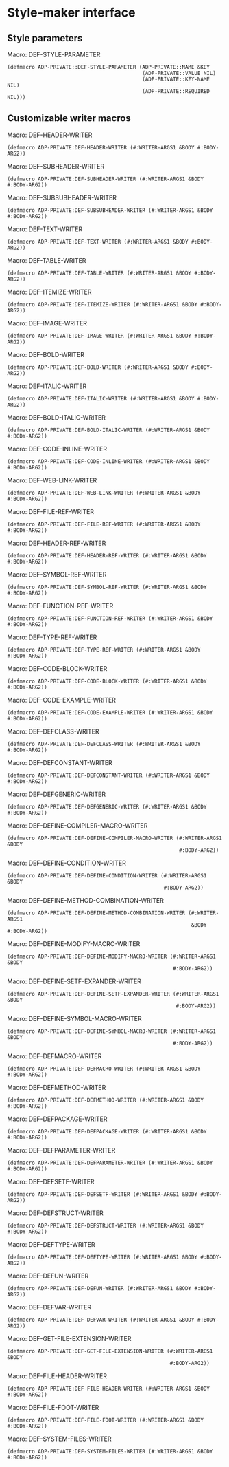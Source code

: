 # Style-maker interface

## Style parameters

Macro: DEF-STYLE-PARAMETER

```Lisp
(defmacro ADP-PRIVATE::DEF-STYLE-PARAMETER (ADP-PRIVATE::NAME &KEY
                                            (ADP-PRIVATE::VALUE NIL)
                                            (ADP-PRIVATE::KEY-NAME NIL)
                                            (ADP-PRIVATE::REQUIRED NIL)))
```

## Customizable writer macros

Macro: DEF-HEADER-WRITER

```Lisp
(defmacro ADP-PRIVATE:DEF-HEADER-WRITER (#:WRITER-ARGS1 &BODY #:BODY-ARG2))
```

Macro: DEF-SUBHEADER-WRITER

```Lisp
(defmacro ADP-PRIVATE:DEF-SUBHEADER-WRITER (#:WRITER-ARGS1 &BODY #:BODY-ARG2))
```

Macro: DEF-SUBSUBHEADER-WRITER

```Lisp
(defmacro ADP-PRIVATE:DEF-SUBSUBHEADER-WRITER (#:WRITER-ARGS1 &BODY #:BODY-ARG2))
```

Macro: DEF-TEXT-WRITER

```Lisp
(defmacro ADP-PRIVATE:DEF-TEXT-WRITER (#:WRITER-ARGS1 &BODY #:BODY-ARG2))
```

Macro: DEF-TABLE-WRITER

```Lisp
(defmacro ADP-PRIVATE:DEF-TABLE-WRITER (#:WRITER-ARGS1 &BODY #:BODY-ARG2))
```

Macro: DEF-ITEMIZE-WRITER

```Lisp
(defmacro ADP-PRIVATE:DEF-ITEMIZE-WRITER (#:WRITER-ARGS1 &BODY #:BODY-ARG2))
```

Macro: DEF-IMAGE-WRITER

```Lisp
(defmacro ADP-PRIVATE:DEF-IMAGE-WRITER (#:WRITER-ARGS1 &BODY #:BODY-ARG2))
```

Macro: DEF-BOLD-WRITER

```Lisp
(defmacro ADP-PRIVATE:DEF-BOLD-WRITER (#:WRITER-ARGS1 &BODY #:BODY-ARG2))
```

Macro: DEF-ITALIC-WRITER

```Lisp
(defmacro ADP-PRIVATE:DEF-ITALIC-WRITER (#:WRITER-ARGS1 &BODY #:BODY-ARG2))
```

Macro: DEF-BOLD-ITALIC-WRITER

```Lisp
(defmacro ADP-PRIVATE:DEF-BOLD-ITALIC-WRITER (#:WRITER-ARGS1 &BODY #:BODY-ARG2))
```

Macro: DEF-CODE-INLINE-WRITER

```Lisp
(defmacro ADP-PRIVATE:DEF-CODE-INLINE-WRITER (#:WRITER-ARGS1 &BODY #:BODY-ARG2))
```

Macro: DEF-WEB-LINK-WRITER

```Lisp
(defmacro ADP-PRIVATE:DEF-WEB-LINK-WRITER (#:WRITER-ARGS1 &BODY #:BODY-ARG2))
```

Macro: DEF-FILE-REF-WRITER

```Lisp
(defmacro ADP-PRIVATE:DEF-FILE-REF-WRITER (#:WRITER-ARGS1 &BODY #:BODY-ARG2))
```

Macro: DEF-HEADER-REF-WRITER

```Lisp
(defmacro ADP-PRIVATE:DEF-HEADER-REF-WRITER (#:WRITER-ARGS1 &BODY #:BODY-ARG2))
```

Macro: DEF-SYMBOL-REF-WRITER

```Lisp
(defmacro ADP-PRIVATE:DEF-SYMBOL-REF-WRITER (#:WRITER-ARGS1 &BODY #:BODY-ARG2))
```

Macro: DEF-FUNCTION-REF-WRITER

```Lisp
(defmacro ADP-PRIVATE:DEF-FUNCTION-REF-WRITER (#:WRITER-ARGS1 &BODY #:BODY-ARG2))
```

Macro: DEF-TYPE-REF-WRITER

```Lisp
(defmacro ADP-PRIVATE:DEF-TYPE-REF-WRITER (#:WRITER-ARGS1 &BODY #:BODY-ARG2))
```

Macro: DEF-CODE-BLOCK-WRITER

```Lisp
(defmacro ADP-PRIVATE:DEF-CODE-BLOCK-WRITER (#:WRITER-ARGS1 &BODY #:BODY-ARG2))
```

Macro: DEF-CODE-EXAMPLE-WRITER

```Lisp
(defmacro ADP-PRIVATE:DEF-CODE-EXAMPLE-WRITER (#:WRITER-ARGS1 &BODY #:BODY-ARG2))
```

Macro: DEF-DEFCLASS-WRITER

```Lisp
(defmacro ADP-PRIVATE:DEF-DEFCLASS-WRITER (#:WRITER-ARGS1 &BODY #:BODY-ARG2))
```

Macro: DEF-DEFCONSTANT-WRITER

```Lisp
(defmacro ADP-PRIVATE:DEF-DEFCONSTANT-WRITER (#:WRITER-ARGS1 &BODY #:BODY-ARG2))
```

Macro: DEF-DEFGENERIC-WRITER

```Lisp
(defmacro ADP-PRIVATE:DEF-DEFGENERIC-WRITER (#:WRITER-ARGS1 &BODY #:BODY-ARG2))
```

Macro: DEF-DEFINE-COMPILER-MACRO-WRITER

```Lisp
(defmacro ADP-PRIVATE:DEF-DEFINE-COMPILER-MACRO-WRITER (#:WRITER-ARGS1 &BODY
                                                        #:BODY-ARG2))
```

Macro: DEF-DEFINE-CONDITION-WRITER

```Lisp
(defmacro ADP-PRIVATE:DEF-DEFINE-CONDITION-WRITER (#:WRITER-ARGS1 &BODY
                                                   #:BODY-ARG2))
```

Macro: DEF-DEFINE-METHOD-COMBINATION-WRITER

```Lisp
(defmacro ADP-PRIVATE:DEF-DEFINE-METHOD-COMBINATION-WRITER (#:WRITER-ARGS1
                                                            &BODY #:BODY-ARG2))
```

Macro: DEF-DEFINE-MODIFY-MACRO-WRITER

```Lisp
(defmacro ADP-PRIVATE:DEF-DEFINE-MODIFY-MACRO-WRITER (#:WRITER-ARGS1 &BODY
                                                      #:BODY-ARG2))
```

Macro: DEF-DEFINE-SETF-EXPANDER-WRITER

```Lisp
(defmacro ADP-PRIVATE:DEF-DEFINE-SETF-EXPANDER-WRITER (#:WRITER-ARGS1 &BODY
                                                       #:BODY-ARG2))
```

Macro: DEF-DEFINE-SYMBOL-MACRO-WRITER

```Lisp
(defmacro ADP-PRIVATE:DEF-DEFINE-SYMBOL-MACRO-WRITER (#:WRITER-ARGS1 &BODY
                                                      #:BODY-ARG2))
```

Macro: DEF-DEFMACRO-WRITER

```Lisp
(defmacro ADP-PRIVATE:DEF-DEFMACRO-WRITER (#:WRITER-ARGS1 &BODY #:BODY-ARG2))
```

Macro: DEF-DEFMETHOD-WRITER

```Lisp
(defmacro ADP-PRIVATE:DEF-DEFMETHOD-WRITER (#:WRITER-ARGS1 &BODY #:BODY-ARG2))
```

Macro: DEF-DEFPACKAGE-WRITER

```Lisp
(defmacro ADP-PRIVATE:DEF-DEFPACKAGE-WRITER (#:WRITER-ARGS1 &BODY #:BODY-ARG2))
```

Macro: DEF-DEFPARAMETER-WRITER

```Lisp
(defmacro ADP-PRIVATE:DEF-DEFPARAMETER-WRITER (#:WRITER-ARGS1 &BODY #:BODY-ARG2))
```

Macro: DEF-DEFSETF-WRITER

```Lisp
(defmacro ADP-PRIVATE:DEF-DEFSETF-WRITER (#:WRITER-ARGS1 &BODY #:BODY-ARG2))
```

Macro: DEF-DEFSTRUCT-WRITER

```Lisp
(defmacro ADP-PRIVATE:DEF-DEFSTRUCT-WRITER (#:WRITER-ARGS1 &BODY #:BODY-ARG2))
```

Macro: DEF-DEFTYPE-WRITER

```Lisp
(defmacro ADP-PRIVATE:DEF-DEFTYPE-WRITER (#:WRITER-ARGS1 &BODY #:BODY-ARG2))
```

Macro: DEF-DEFUN-WRITER

```Lisp
(defmacro ADP-PRIVATE:DEF-DEFUN-WRITER (#:WRITER-ARGS1 &BODY #:BODY-ARG2))
```

Macro: DEF-DEFVAR-WRITER

```Lisp
(defmacro ADP-PRIVATE:DEF-DEFVAR-WRITER (#:WRITER-ARGS1 &BODY #:BODY-ARG2))
```

Macro: DEF-GET-FILE-EXTENSION-WRITER

```Lisp
(defmacro ADP-PRIVATE:DEF-GET-FILE-EXTENSION-WRITER (#:WRITER-ARGS1 &BODY
                                                     #:BODY-ARG2))
```

Macro: DEF-FILE-HEADER-WRITER

```Lisp
(defmacro ADP-PRIVATE:DEF-FILE-HEADER-WRITER (#:WRITER-ARGS1 &BODY #:BODY-ARG2))
```

Macro: DEF-FILE-FOOT-WRITER

```Lisp
(defmacro ADP-PRIVATE:DEF-FILE-FOOT-WRITER (#:WRITER-ARGS1 &BODY #:BODY-ARG2))
```

Macro: DEF-SYSTEM-FILES-WRITER

```Lisp
(defmacro ADP-PRIVATE:DEF-SYSTEM-FILES-WRITER (#:WRITER-ARGS1 &BODY #:BODY-ARG2))
```

